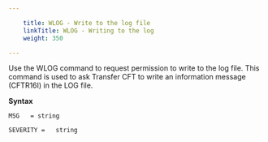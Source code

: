 ```yaml
---

    title: WLOG - Write to the log file
    linkTitle: WLOG - Writing to the log
    weight: 350

---
```

Use the WLOG command to request permission to write to the log file. This command is used to ask Transfer CFT to write an information
message (CFTR16I) in the LOG file.

****Syntax****

`MSG   = string`

`SEVERITY =   string`
